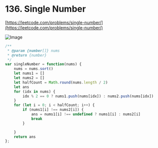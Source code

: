 
# 136. Single Number

[https://leetcode.com/problems/single-number/](https://leetcode.com/problems/single-number/)


![Image](https://i.imgur.com/4XugBXl.png)

```javascript
/**
 * @param {number[]} nums
 * @return {number}
 */
var singleNumber = function(nums) {
    nums = nums.sort()
    let nums1 = []
    let nums2 = []
    let halfCount = Math.round(nums.length / 2)
    let ans
    for (idx in nums) {
        idx % 2 == 0 ? nums1.push(nums[idx]) : nums2.push(nums[idx])
    }
    for (let i = 0; i < halfCount; i++) {
        if (nums1[i] !== nums2[i]) {
            ans = nums1[i] !== undefined ? nums1[i] : nums2[i]
            break
        }

    }
    return ans
};